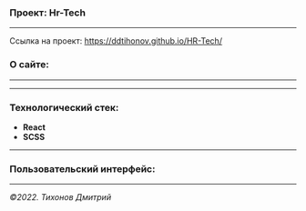### Проект: Hr-Tech
---

Ссылка на проект: https://ddtihonov.github.io/HR-Tech/

### О сайте:
---

---
### Технологический стек:
- **React**
- **SCSS**
---

### Пользовательский интерфейс:

---

_&copy;2022. Тихонов Дмитрий_